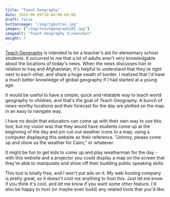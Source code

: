 ```yaml
---
title: "Teach Geography"
date: 2019-06-09T18:04:08-04:00
draft: false
buttonimage: "/img/tgbutton.jpg"
images: ["/img/teachgeography01.jpg"]
imagealt: "Teach Geography Screenshot"
weight: 7
---
```


[Teach Geography](http://notmet.net/teachgeography/) is intended to be a teacher's aid for elementary school students.  It occurred to me that a lot of adults aren't very knowledgable about the locations of today's news.  When the news discusses Iran in relation to Iraq and Afghanistan, it's helpful to understand that they're right next to each other, and share a huge swath of border.  I realized that I'd have a much better knowledge of global geography if I had started at a young age.

It would be useful to have a simple, quick and relatable way to teach world geography to children, and that's the goal of Teach Geography.  A bunch of news-worthy locations and their forecast for the day are plotted on the map in an easy to navigate way.

I have no doubt that educators can come up with their own way to use this tool, but my vision was that they would have students come up at the beginning of the day and pin cut-out weather icons to a map, using a computer displaying this website as their reference.  "Johnny, please come up and show us the weather for Cairo," or whatever.

It might be fun to get kids to come up and play weatherman for the day - with this website and a projector you could display a map on the screen that they're able to manipulate and show off their budding public speaking skills.

This tool is totally free, and I won't put ads on it.  My web hosting company is pretty great, so it doesn't cost me anything to host this.  Just let me know if you think it's cool, and let me know if you want some other feature.  I'd also be happy to host (or maybe even build) any related tools that you'd like.
